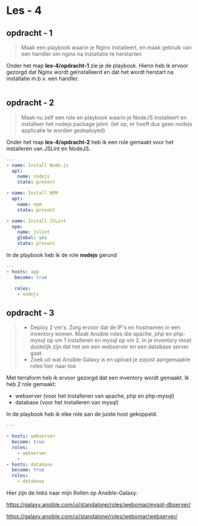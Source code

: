 # Les - 4

  
  
  

## opdracht - 1
> Maak een playbook waarin je Nginx installeert, en maak gebruik van een handler om nginx na installatie te herstarten
  
Onder het map **les-4/opdracht-1** zie je de playbook. Hierin heb ik ervoor gezorgd dat Nginx wordt geïnstalleerd en dat het wordt herstart na installatie m.b.v. een handler.
```yaml
```

## opdracht - 2
>Maak nu zelf een role en playbook waarin je NodeJS installeert en installeer het nodejs package jslint. (let op, er hoeft dus geen nodejs applicatie te worden gedeployed)  

Onder het map **les-4/opdracht-2** heb ik een role gemaakt voor het installeren van JSLint en NodeJS.
```yaml
---
- name: Install Node.js
  apt:
	name: nodejs
	state: present

- name: Install NPM
  apt:
	name: npm
	state: present

- name: Install JSLint
  npm:
	name: jslint
	global: yes
	state: present
```
In de playbook heb ik de role **nodejs** gerund
```yaml
---
- hosts: app
   become: true

   roles:
	- nodejs
```


## opdracht - 3
> - Deploy 2 vm's. Zorg ervoor dat de IP's en hostnamen in een inventory komen. Maak Ansible roles die apache, php en php-mysql op vm 1 installeren en mysql op vm 2. In je inventory moet duidelijk zijn dat het om een webserver en een database server gaat.
> - Zoek uit wat Ansible Galaxy is en upload je zojuist aangemaakte roles hier naar toe.

Met terraform heb ik ervoor gezorgd dat een inventory wordt gemaakt.
Ik heb 2 role gemaakt: 
- webserver (voor het installeren van apache, php en php-mysql)
- database (voor het installeren van mysql)

In de playbook heb ik elke role aan de juiste host gekoppeld.
```yml
---

- hosts: webserver
  become: true
  roles:
	- webserver
	- 
- hosts: database
  become: true
  roles:
	- database
```


Hier zijn de links naar mijn Rollen op Ansible-Galaxy:

https://galaxy.ansible.com/ui/standalone/roles/webomar/mysql-dbserver/

https://galaxy.ansible.com/ui/standalone/roles/webomar/webserver/